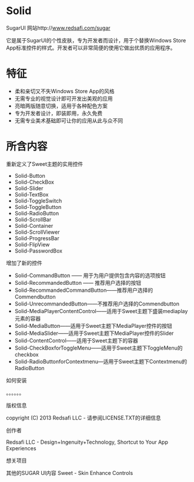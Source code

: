Solid
=====

SugarUI 网站http://www.redsafi.com/sugar

它是属于SugarUI的个性皮肤，专为开发者而设计，用于个替换Windows Store App标准控件的样式。开发者可以非常简便的使用它做出优质的应用程序。


特征
=====
 * 柔和亲切又不失Windows Store App的风格
 * 无需专业的视觉设计即可开发出美观的应用
 * 亮暗两版随意切换，适用于各种配色方案
 * 专为开发者设计，即装即用，永久免费
 * 无需专业美术基础即可让你的应用从此与众不同


所含内容
=====
重新定义了Sweet主题的实用控件
 * Solid-Button
 * Solid-CheckBox
 * Solid-Slider
 * Solid-TextBox
 * Solid-ToggleSwitch
 * Solid-ToggleButton
 * Solid-RadioButton
 * Solid-ScrollBar
 * Solid-Container
 * Solid-ScrollViewer
 * Solid-ProgressBar
 * Solid-FlipView
 * Solid-PasswordBox

增加了新的控件
 * Solid-CommandButton —— 用于为用户提供包含内容的选项按钮
 * Solid-RecommandedButton —— 推荐用户选择的按钮
 * Solid-RecommandedCommandButton——推荐用户选择的Commendbutton
 * Solid-UnrecommandedButton——不推荐用户选择的Commendbutton
 * Solid-MediaPlayerContentControl——适用于Sweet主题下盛装mediaplay元素的容器
 * Solid-MediaButton——适用于Sweet主题下MediaPlayer控件的按钮
 * Solid-MediaSlider——适用于Sweet主题下MediaPlayer控件的Slider
 * Solid-ContentControl——适用于Sweet主题下的容器
 * Solid-CheckBoxforToggleMenu——适用于Sweet主题下ToggleMenu的checkbox
 * Solid-RadioButtonforContextmenu—适用于Sweet主题下Contextmenu的RadioButton

如何安装

。。。。。。


版权信息

copyright (C) 2013 Redsafi LLC - 请参阅LICENSE.TXT的详细信息


创作者

Redsafi LLC - Design+Ingenuity+Technology, Shortcut to Your App Experiences


想关项目

其他的SUGAR UI内容
Sweet - Skin
Enhance Controls

